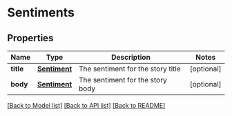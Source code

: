 # Sentiments

## Properties
Name | Type | Description | Notes
------------ | ------------- | ------------- | -------------
**title** | [**Sentiment**](Sentiment.md) | The sentiment for the story title | [optional] 
**body** | [**Sentiment**](Sentiment.md) | The sentiment for the story body | [optional] 

[[Back to Model list]](../README.rst#documentation-for-models) [[Back to API list]](../README.rst#documentation-for-api-endpoints) [[Back to README]](../README.rst)


